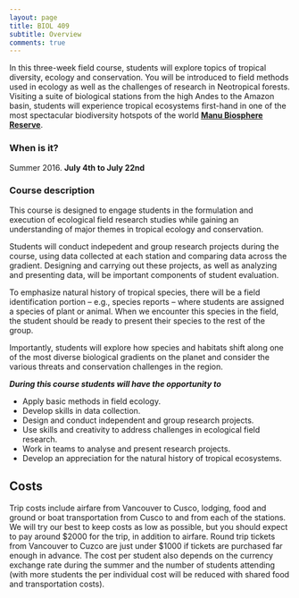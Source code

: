 ```yaml
---
layout: page
title: BIOL 409
subtitle: Overview
comments: true
---
```


In this three-week field course, students will explore topics of tropical diversity, ecology and conservation. You will be introduced to field methods used in ecology as well as the challenges of research in Neotropical forests. Visiting a suite of biological stations from the high Andes to the Amazon basin, students will experience tropical ecosystems first-hand in one of the most spectacular biodiversity hotspots of the world [**Manu Biosphere Reserve**](https://en.wikipedia.org/wiki/Manú_National_Park).

### When is it?
Summer 2016.
 **July 4th to July 22nd**


### Course description
This course is designed to engage students in the formulation and execution of ecological field research studies while gaining an understanding of major themes in tropical ecology and conservation. 

Students will conduct indepedent and group research projects during the course, using data collected at each station and comparing data across the gradient. Designing and carrying out these projects, as well as analyzing and presenting data, will be important components of student evaluation.

To emphasize natural history of tropical species, there will be a field identification portion – e.g., species reports – where students are assigned a species of plant or animal. When we encounter this species in the field, the student should be ready to present their species to the rest of the group.

Importantly, students will explore how species and habitats shift along one of the most diverse biological gradients on the planet and consider the various threats and conservation challenges in the region.

_**During this course students will have the opportunity to**_

* Apply basic methods in field ecology.
* Develop skills in data collection.
* Design and conduct independent and group research projects.
* Use skills and creativity to address challenges in ecological field research.
* Work in teams to analyse and present research projects.
* Develop an appreciation for the natural history of tropical ecosystems.

## Costs
Trip costs include airfare from Vancouver to Cusco, lodging, food and ground or boat transportation from Cusco to and from each of the stations. We will try our best to keep costs as low as possible, but you should expect to pay around $2000 for the trip, in addition to airfare. Round trip tickets from Vancouver to Cuzco are just under $1000 if tickets are purchased far enough in advance. The cost per student also depends on the currency exchange rate during the summer and the number of students attending (with more students the per individual cost will be reduced with shared food and transportation costs).


